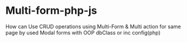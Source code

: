 # Multi-form-php-js
How can Use CRUD operations using Multi-Form &amp; Multi action for same page by used Modal forms with OOP dbClass or inc config(php)
